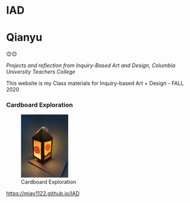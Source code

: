 # IAD

<h1>Qianyu</h1>
😊😊
<p><i>Projects and reflection from Inquiry-Based Art and Design, Columbia University Teachers College</i></p>
This website is my Class materials for Inquiry-based Art + Design - FALL 2020

<h3>Cardboard Exploration</h3>
<figure>
<img src = "https://github.com/miay1122/IAD/blob/main/cdbd/IMG_0826.JPG" alt = "cardboard explore" style = "width:30%">
 <figcaption>Cardboard Exploration</figcaption>
</figure>

https://miay1122.github.io/IAD

